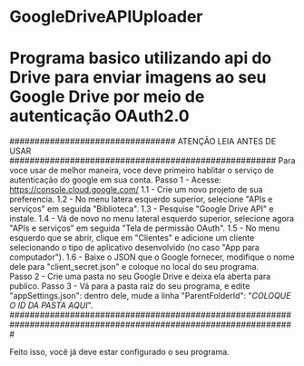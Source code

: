 # GoogleDriveAPIUploader

# Programa basico utilizando api do Drive para enviar imagens ao seu Google Drive por meio de autenticação OAuth2.0 

################################# ATENÇÃO LEIA ANTES DE USAR #####################################################
Para voce usar de melhor maneira, voce deve primeiro hablitar o serviço de autenticação do google em sua conta. 
Passo 1 - Acesse: https://console.cloud.google.com/ 
    1.1 - Crie um novo projeto de sua preferencia.
    1.2 - No menu latera esquerdo superior, selecione "APIs e serviços" em seguida "Biblioteca". 
    1.3 - Pesquise "Google Drive API" e instale.
    1.4 - Vá de novo no menu lateral esquerdo superior, selecione agora "APIs e serviços" em seguida "Tela de permissão OAuth".
    1.5 - No menu esquerdo que se abrir, clique em "Clientes" e adicione um cliente selecionando o tipo de aplicativo desenvolvido (no caso "App para computador").
    1.6 - Baixe o JSON que o Google fornecer, modifique o nome dele para "client_secret.json" e coloque no local do seu programa.       
Passo 2 - Crie uma pasta no seu Google Drive e deixa ela aberta para publico. 
Passo 3 - Vá para a pasta raiz do seu programa, e edite "appSettings.json": dentro dele, mude a linha "ParentFolderId": "*COLOQUE O ID DA PASTA AQUI*".
#################################################################################################################

Feito isso, você já deve estar configurado o seu programa. 
